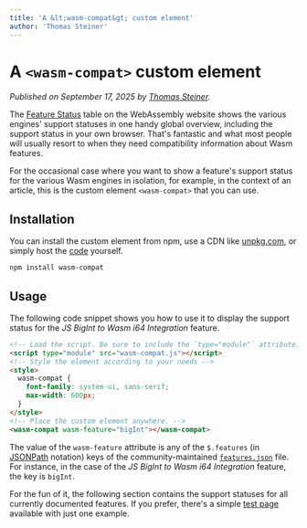 ```yaml
---
title: 'A &lt;wasm-compat&gt; custom element'
author: 'Thomas Steiner'
---
```


# A <code>&lt;wasm-compat&gt;</code> custom element

_Published on September 17, 2025 by [Thomas Steiner](https://github.com/tomayac)._

The [Feature Status](https://webassembly.org/features/) table on the WebAssembly website shows the various engines' support statuses in one handy global overview, including the support status in your own browser. That's fantastic and what most people will usually resort to when they need compatibility information about Wasm features.

For the occasional case where you want to show a feature's support status for the various Wasm engines in isolation, for example, in the context of an article, this is the custom element `<wasm-compat>` that you can use.

## Installation

You can install the custom element from npm, use a CDN like [unpkg.com](https://unpkg.com/wasm-compat), or simply host the [code](https://raw.githubusercontent.com/WebAssembly/website/refs/heads/main/js/wasm-compat.js) yourself.

```bash
npm install wasm-compat
```

## Usage

 The following code snippet shows you how to use it to display the support status for the *JS BigInt to Wasm i64 Integration* feature.

```html
<!-- Load the script. Be sure to include the `type="module"` attribute. -->
<script type="module" src="wasm-compat.js"></script>
<!-- Style the element according to your needs -->
<style>
  wasm-compat {
    font-family: system-ui, sans-serif;
    max-width: 600px;
  }
</style>
<!-- Place the custom element anywhere. -->
<wasm-compat wasm-feature="bigInt"></wasm-compat>
```

The value of the `wasm-feature` attribute is any of the `$.features` (in [JSONPath](https://www.rfc-editor.org/rfc/rfc9535.html) notation) keys of the community-maintained [`features.json`](https://github.com/WebAssembly/website/blob/main/features.json#L3) file. For instance, in the case of the *JS BigInt to Wasm i64 Integration* feature, the key is `bigInt`.

For the fun of it, the following section contains the support statuses for all currently documented features. If you prefer, there's a simple [test page](/js/wasm-compat-test.html) available with just one example.

<div id="wasm-compat-container"></div>

<script type="module">
  const data = await fetch('https://raw.githubusercontent.com/WebAssembly/website/main/features.json').then(response => response.json());
  const html = Object.keys(data.features).map(featureId => {
    return `<wasm-compat wasm-feature="${featureId}"></wasm-compat>`;
  }).join('');
  document.querySelector('#wasm-compat-container').innerHTML = html;
</script>
